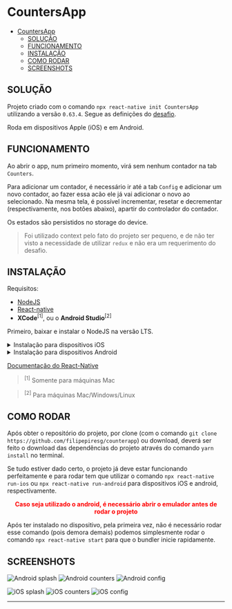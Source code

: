 # CountersApp

- [CountersApp](#countersapp)
  - [SOLUÇÃO](#solução)
  - [FUNCIONAMENTO](#funcionamento)
  - [INSTALAÇÃO](#instalação)
  - [COMO RODAR](#como-rodar)
  - [SCREENSHOTS](#screenshots)

## SOLUÇÃO

Projeto criado com o comando `npx react-native init CountersApp` utilizando a versão `0.63.4`. Segue as definições do [desafio](https://pasteapp.com/p/6RjvwOaUa4g?view=tmkvJNHNzPp).

Roda em dispositivos Apple (iOS) e em Android.

## FUNCIONAMENTO

Ao abrir o app, num primeiro momento, virá sem nenhum contador na tab `Counters`.

Para adicionar um contador, é necessário ir até a tab `Config` e adicionar um novo contador, ao fazer essa acão ele já vai adicionar o novo ao selecionado.
Na mesma tela, é possível incrementar, resetar e decrementar (respectivamente, nos botões abaixo), apartir do controlador do contador.

Os estados são persistidos no storage do device.

> Foi utilizado context pelo fato do projeto ser pequeno, e de não ter visto a necessidade de utilizar `redux` e não era um requerimento do desafio.

## INSTALAÇÃO

Requisitos:

- [NodeJS](https://nodejs.org/en/download/)
- [React-native](https://facebook.github.io/react-native/docs/getting-started)
- **XCode**<sup>[1]</sup>, ou o **Android Studio**<sup>[2]</sup>

Primeiro, baixar e instalar o NodeJS na versão LTS.

<details>
<summary>Instalação para dispositivos iOS</summary>

Após a conclusão do comando anterior, deve-se baixar e instalar o xcode<sup>\*</sup> com o `command-line tools` instalado.

<sup>\*</sup> Para mais informações, abrir a documentação do react-native abaixo.

</details>

<details>
<summary>Instalação para dispositivos Android</summary>

Após a conclusão do comando anterior, é necessário baixar e instalar o Android Studio e também criar um emulador<sup>\*</sup>.

<sup>\*</sup> Para mais informações, abrir a documentação do react-native abaixo.

</details>

[Documentação do React-Native](https://facebook.github.io/react-native/)

> <sup>[1]</sup> Somente para máquinas Mac

> <sup>[2]</sup> Para máquinas Mac/Windows/Linux

## COMO RODAR

Após obter o repositório do projeto, por clone (com o comando `git clone https://github.com/filipepiresg/counterapp`) ou download, deverá ser feito o download das dependências do projeto através do comando `yarn install` no terminal.

Se tudo estiver dado certo, o projeto já deve estar funcionando perfeitamente e para rodar tem que utilizar o comando `npx react-native run-ios` ou `npx react-native run-android` para dispositivos iOS e android, respectivamente.

 <p style="color:red; text-align:center;font-weight:bold">Caso seja utilizado o android, é necessário abrir o emulador antes de rodar o projeto</p>

Após ter instalado no dispositivo, pela primeira vez, não é necessário rodar esse comando (pois demora demais) podemos simplesmente rodar o comando `npx react-native start` para que o bundler inicie rapidamente.

## SCREENSHOTS

![Android splash](./screenshots/android_01.png "splash screen")
![Android counters](./screenshots/android_02.png "counters")
![Android config](./screenshots/android_03.png "config")

![iOS splash](./screenshots/ios_01.png "splash screen")
![iOS counters](./screenshots/ios_02.png "counters")
![iOS config](./screenshots/ios_03.png "config")

---
